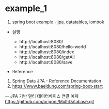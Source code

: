 # example_1


1. spring boot example - jpa, datatables, lombok

- 실행
  * http://localhost:8080/
  * http://localhost:8080/hello-world
  * http://localhost:8080/index
  * http://localhost:8080/getAll
  * http://localhost:8080/save

- Reference
1. Spring Data JPA - Reference Documentation
2. https://www.baeldung.com/spring-boot-start 


-- JPA 기반 멀티 데이터베이스 연결 예제 
https://github.com/origoni/MultiDatabase.git
